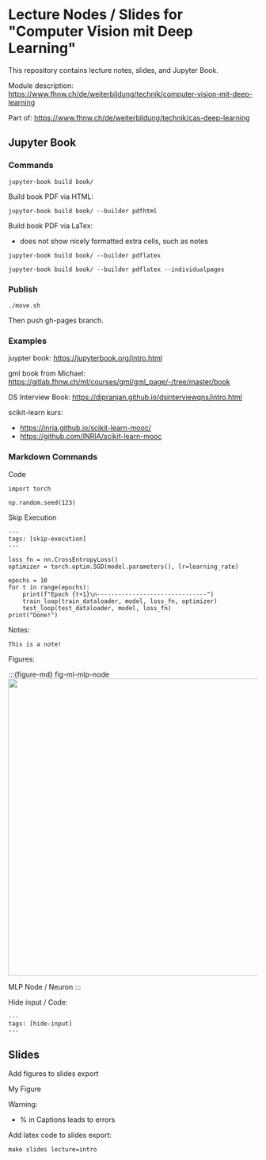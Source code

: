 # Lecture Nodes / Slides for "Computer Vision mit Deep Learning"

This repository contains lecture notes, slides, and Jupyter Book.

Module description: https://www.fhnw.ch/de/weiterbildung/technik/computer-vision-mit-deep-learning

Part of: https://www.fhnw.ch/de/weiterbildung/technik/cas-deep-learning

## Jupyter Book

### Commands

```
jupyter-book build book/
```

Build book PDF via HTML:
```
jupyter-book build book/ --builder pdfhtml
```

Build book PDF via LaTex:
- does not show nicely formatted extra cells, such as notes
```
jupyter-book build book/ --builder pdflatex
```

```
jupyter-book build book/ --builder pdflatex --individualpages
```

### Publish

```
./move.sh
```

Then push gh-pages branch.

### Examples

juypter book: https://jupyterbook.org/intro.html

gml book from Michael: https://gitlab.fhnw.ch/ml/courses/gml/gml_page/-/tree/master/book

DS Interview Book: https://dipranjan.github.io/dsinterviewqns/intro.html

scikit-learn kurs: 
- https://inria.github.io/scikit-learn-mooc/
- https://github.com/INRIA/scikit-learn-mooc

### Markdown Commands

Code

```{code-cell} ipython3
import torch

np.random.seed(123)

```


Skip Execution

```{code-cell} ipython3
---
tags: [skip-execution]
---

loss_fn = nn.CrossEntropyLoss()
optimizer = torch.optim.SGD(model.parameters(), lr=learning_rate)

epochs = 10
for t in range(epochs):
    print(f"Epoch {t+1}\n-------------------------------")
    train_loop(train_dataloader, model, loss_fn, optimizer)
    test_loop(test_dataloader, model, loss_fn)
print("Done!")
```

Notes:

```{note}
This is a note!
```

Figures:

:::{figure-md} fig-ml-mlp-node
<img src="../images/ml/mlp_example_node.png" class="bg-primary mb-1" width="600px">

MLP Node / Neuron
:::

Hide input / Code:

```{code-cell} ipython3
---
tags: [hide-input]
---
```

## Slides

Add figures to slides export
<!-- ### BEGIN SLIDE -->
<!-- Title: End-To-End -->
My Figure
<!-- ### END SLIDE -->

Warning:
- % in Captions leads to errors

Add latex code to slides export:

<!-- ### BEGIN LATEX EXPORT
My Latex CODE
### END LATEX EXPORT -->


```
make slides lecture=intro
```


